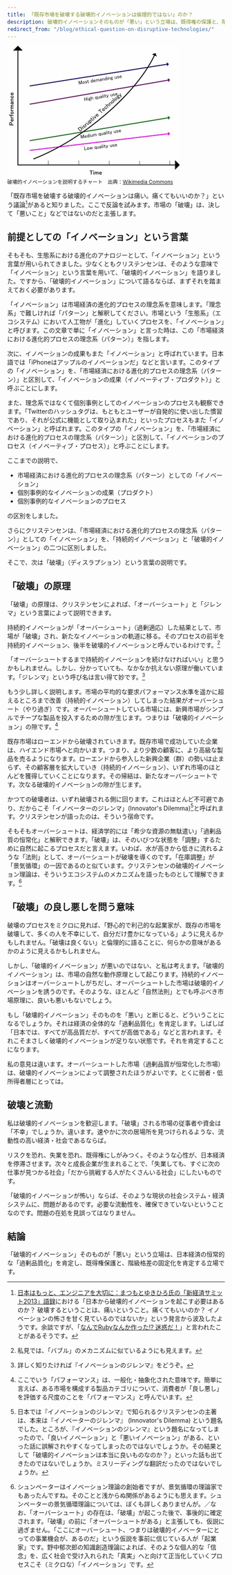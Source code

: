 ```yaml
---
title: 「既存市場を破壊する破壊的イノベーションは倫理的ではない」のか？
description: 破壊的イノベーションそのものが「悪い」という立場は、既得権の保護と、階級格差の固定化を肯定する立場であり、そちらのほうがよほど非倫理的です。
redirect_from: "/blog/ethical-question-on-disruptive-technologies/"
---
```


![](/images/posts/blog/2013-08-13-ethical-question-on-disruptive-technologies/disruptive-innovation-curve.jpg)  
<small>破壊的イノベーションを説明するチャート　出典：[Wikimedia Commons](http://commons.wikimedia.org/wiki/File:Disruptivetechnology.png)</small>

「既存市場を破壊する破壊的イノベーションは痛い。痛くてもいいのか？」という議論[^jane-summit]があると知りました。ここで反論を試みます。市場の「破壊」は、決して「悪いこと」などではないのだと主張します。

[^jane-summit]: [日本はもっと、エンジニアを大切に：まつもとゆきひろ氏の「新経済サミット2013」語録](http://www.atmarkit.co.jp/ait/articles/1304/16/news133.html)における「日本から破壊的イノベーションを起こす必要はあるのか？ 破壊するということは、痛いということ。痛くてもいいのか？ イノベーションの怖さを甘く見ているのではないか」という発言から波及したようです。余談ですが、「[なんでRubyなんか作った!? 迷惑だ！](http://el.jibun.atmarkit.co.jp/rails/2012/10/ruby-matz-7080.html)」と言われたことがあるそうです。

## 前提としての「イノベーション」という言葉 ##

そもそも、生態系における進化のアナロジーとして、「イノベーション」という言葉が用いられてきました。少なくともクリステンセンは、そのような意味で「イノベーション」という言葉を用いて、「破壊的イノベーション」を語りました。ですから、「破壊的イノベーション」について語るならば、まずそれを踏まえておく必要があります。

「イノベーション」は市場経済の進化的プロセスの理念系を意味します。「理念系」で難しければ「パターン」と解釈してください。市場という「生態系」（エコシステム）において人工物が「進化」していくプロセスを、「イノベーション」と呼びます。この文章で単に「イノベーション」と言った時は、この「市場経済における進化的プロセスの理念系（パターン）」を指します。

次に、イノベーションの成果もまた「イノベーション」と呼ばれています。日本語では「iPhoneはアップルのイノベーションだ」などと言います。このタイプの「イノベーション」を、「市場経済における進化的プロセスの理念系（パターン）」と区別して、「イノベーションの成果（イノベーティブ・プロダクト）」と呼ぶことにします。

また、理念系ではなくて個別事例としてのイノベーションのプロセスも観察できます。「Twitterのハッシュタグは、もともとユーザーが自発的に使い出した慣習であり、それが公式に機能として取り込まれた」といったプロセスもまた「イノベーション」と呼ばれます。このタイプの「イノベーション」を、「市場経済における進化的プロセスの理念系（パターン）」と区別して、「イノベーションのプロセス（イノベーティブ・プロセス）」と呼ぶことにします。

ここまでの説明で、

- 市場経済における進化的プロセスの理念系（パターン）としての「イノベーション」
- 個別事例的なイノベーションの成果（プロダクト）
- 個別事例的なイノベーションのプロセス

の区別をしました。

さらにクリステンセンは、「市場経済における進化的プロセスの理念系（パターン）」としての「イノベーション」を、「持続的イノベーション」と「破壊的イノベーション」の二つに区別しました。

そこで、次は「破壊」（ディスラプション）という言葉の説明です。

## 「破壊」の原理 ##

「破壊」の原理は、クリステンセンによれば、「オーバーシュート」と「ジレンマ」という言葉によって説明できます。

持続的イノベーションが「オーバーシュート」（過剰適応）した結果として、市場が「破壊」され、新たなイノベーションの軌道に移る。そのプロセスの前半を持続的イノベーション、後半を破壊的イノベーションと呼んでいるわけです。[^bubble]

[^bubble]: 私見では、「バブル」のメカニズムに似ているようにも見えます。

「オーバーシュートするまで持続的イノベーションを続けなければいい」と思うかもしれません。しかし、分かっていても、なかなか抗えない原理が働いています。「ジレンマ」という呼び名は言い得て妙です。[^dilemma]

[^dilemma]: 詳しく知りたければ『イノベーションのジレンマ』をどうぞ。

もう少し詳しく説明します。市場の平均的な要求パフォーマンス水準を遥かに超えるところまで改善（持続的イノベーション）してしまった結果がオーバーシュート（やり過ぎ）です。オーバーシュートしている市場には、新興市場がシンプルでチープな製品を投入するための隙が生じます。つまりは「破壊的イノベーション」の隙です。[^performance]

[^performance]: ここでいう「パフォーマンス」は、一般化・抽象化された意味です。簡単に言えば、ある市場を構成する製品カテゴリについて、消費者が「良し悪し」を評価する尺度のことを「パフォーマンス」と呼んでいます。

既存市場はローエンドから破壊されていきます。既存市場で成功していた企業は、ハイエンド市場へと向かいます。つまり、より少数の顧客に、より高級な製品を売るようになります。ローエンドから参入した新興企業（群）の勢いは止まらず、その顧客層を拡大していき（持続的イノベーション）、いずれ市場のほとんどを獲得していくことになります。その帰結は、新たなオーバーシュートです。次なる破壊的イノベーションの隙が生じます。

かつての破壊者は、いずれ破壊される側に回ります。これはほとんど不可避であり、だからこそ「イノベーターのジレンマ」(Innovator's Dilemma)[^innovators-dilemma]と呼ばれます。クリステンセンが語ったのは、そういう宿命です。

[^innovators-dilemma]: 日本では『イノベーションのジレンマ』で知られるクリステンセンの主著は、本来は『イノベーターのジレンマ』 (Innovator's Dilemma) という題名でした。ところが、『イノベーションのジレンマ』という題名になってしまったので、「良いイノベーション」と「悪いイノベーション」がある、といった話に誤解されやすくなってしまったのではないでしょうか。その結果として「破壊的イノベーションは本当に良いものなのか？」といった話も出てきたのではないでしょうか。ミスリーディングな翻訳だったのではないでしょうか。

そもそもオーバーシュートは、経済学的には「希少な資源の無駄遣い」「過剰品質の恒常化」と解釈できます。「破壊」は、そのいびつな状態を「調整」するために自然に起こるプロセスだと言えます。いわば、水が高きから低きに流れるような「法則」として、オーバーシュートが破壊を導くのです。「在庫調整」が「景気循環」の一因であるのと似ています。クリステンセンの破壊的イノベーション理論は、そういうエコシステムのメカニズムを語ったものとして理解できます。[^schumpeter]

[^schumpeter]: シュンペーターはイノベーション理論の創始者ですが、景気循環の理論家でもあったんですね。そのことと浅からぬ関係があるようにも思えます。シュンペーターの景気循環理論については、ぼくも詳しくありませんが。／なお、「オーバーシュート」の存在は、「破壊」が起こった後で、事後的に確定されます。「破壊」の前に「オーバーシュートがある」と主張しても、仮説に過ぎません。「ここにオーバーシュート、つまりは破壊的イノベーターにとっての事業機会が、あるのだ」という仮説を事前に信じている人が「起業家」です。野中郁次郎の知識創造理論によれば、そのような個人的な「信念」を、広く社会で受け入れられた「真実」へと向けて正当化していくプロセスこそ（ミクロな）「イノベーション」です。

## 「破壊」の良し悪しを問う意味 ##

破壊のプロセスをミクロに見れば、「野心的で利己的な起業家が、既存の市場を破壊して、多くの人を不幸にして、自分だけ豊かになっている」ように見えるかもしれません。「破壊は良くない」と倫理的に語ることに、何らかの意味があるかのように見えるかもしれません。

しかし、「破壊的イノベーション」が悪いのではない、と私は考えます。「破壊的イノベーション」は、市場の自然な動作原理として起こります。持続的イノベーションはオーバーシュートしがちだし、オーバーシュートした市場は破壊的イノベーションを誘うのです。そのような、ほとんど「自然法則」とでも呼ぶべき市場原理に、良いも悪いもないでしょう。

もし「破壊的イノベーション」そのものを「悪い」と断じると、どういうことになるでしょうか。それは経済の全体的な「過剰品質化」を肯定します。しばしば「日本では、すべてが高品質だが、すべてが高価である」などと言われます。それこそまさしく破壊的イノベーションが足りない状態です。それを肯定することになります。

私の意見は違います。オーバーシュートした市場（過剰品質が恒常化した市場）は、破壊的イノベーションによって調整されたほうがよいです。とくに弱者・低所得者層にとっては。

## 破壊と流動 ##

私は破壊的イノベーションを歓迎します。「破壊」される市場の従事者や資金は「不幸」でしょうか。違います。速やかに次の居場所を見つけられるような、流動性の高い経済・社会であるならば。

リスクを恐れ、失業を恐れ、既得権にしがみつく。そのような心性が、日本経済を停滞させます。次々と成長企業が生まれることで、「失業しても、すぐに次の仕事が見つかる社会」「だから挑戦する人がたくさんいる社会」にしたいものです。

「破壊的イノベーションが怖い」ならば、そのような現状の社会システム・経済システムに、問題があるのです。必要な流動性を、確保できていないということなのです。問題の在処を見誤ってはなりません。

## 結論 ##

「破壊的イノベーション」そのものが「悪い」という立場は、日本経済の恒常的な「過剰品質化」を肯定し、既得権保護と、階級格差の固定化を肯定する立場です。
